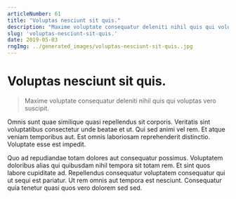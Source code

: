 ```yaml
---
articleNumber: 61
title: "Voluptas nesciunt sit quis."
description: "Maxime voluptate consequatur deleniti nihil quis qui voluptas vero suscipit."
slug: 'voluptas-nesciunt-sit-quis.'
date: 2019-05-03
rngImg: ../generated_images/voluptas-nesciunt-sit-quis..jpg
---
```


# Voluptas nesciunt sit quis.

> Maxime voluptate consequatur deleniti nihil quis qui voluptas vero suscipit.

Omnis sunt quae similique quasi repellendus sit corporis. Veritatis sint voluptatibus consectetur unde beatae et ut. Qui sed animi vel rem. Et atque veniam temporibus aut. Est omnis laboriosam reprehenderit distinctio. Voluptate esse est impedit.
 Quo ad repudiandae totam dolores aut consequatur possimus. Voluptatem doloribus alias qui quibusdam nihil tempora sit totam rem. Et sint quos labore cupiditate ad. Repellendus consequatur voluptatem consequatur qui ut sequi est pariatur. Ut rem omnis aut tempora est nesciunt. Consequatur quia tenetur quasi quos vero dolorem sed sed.
